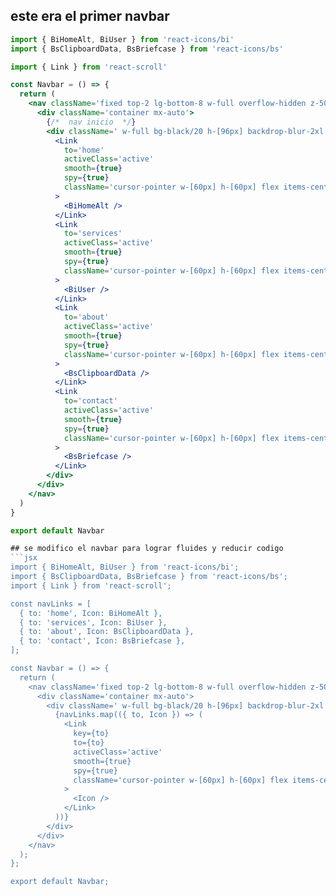 ## este era el primer navbar

````jsx
import { BiHomeAlt, BiUser } from 'react-icons/bi'
import { BsClipboardData, BsBriefcase } from 'react-icons/bs'

import { Link } from 'react-scroll'

const Navbar = () => {
  return (
    <nav className='fixed top-2 lg-bottom-8 w-full overflow-hidden z-50'>
      <div className='container mx-auto'>
        {/*  nav inicio  */}
        <div className=' w-full bg-black/20 h-[96px] backdrop-blur-2xl rounded-full max-w-[460px] mx-auto px-5 flex justify-between items-center text-2xl text-white/50'>
          <Link
            to='home'
            activeClass='active'
            smooth={true}
            spy={true}
            className='cursor-pointer w-[60px] h-[60px] flex items-center justify-center'
          >
            <BiHomeAlt />
          </Link>
          <Link
            to='services'
            activeClass='active'
            smooth={true}
            spy={true}
            className='cursor-pointer w-[60px] h-[60px] flex items-center justify-center'
          >
            <BiUser />
          </Link>
          <Link
            to='about'
            activeClass='active'
            smooth={true}
            spy={true}
            className='cursor-pointer w-[60px] h-[60px] flex items-center justify-center'
          >
            <BsClipboardData />
          </Link>
          <Link
            to='contact'
            activeClass='active'
            smooth={true}
            spy={true}
            className='cursor-pointer w-[60px] h-[60px] flex items-center justify-center'
          >
            <BsBriefcase />
          </Link>
        </div>
      </div>
    </nav>
  )
}

export default Navbar

## se modifico el navbar para lograr fluides y reducir codigo
```jsx
import { BiHomeAlt, BiUser } from 'react-icons/bi';
import { BsClipboardData, BsBriefcase } from 'react-icons/bs';
import { Link } from 'react-scroll';

const navLinks = [
  { to: 'home', Icon: BiHomeAlt },
  { to: 'services', Icon: BiUser },
  { to: 'about', Icon: BsClipboardData },
  { to: 'contact', Icon: BsBriefcase },
];

const Navbar = () => {
  return (
    <nav className='fixed top-2 lg-bottom-8 w-full overflow-hidden z-50'>
      <div className='container mx-auto'>
        <div className=' w-full bg-black/20 h-[96px] backdrop-blur-2xl rounded-full max-w-[460px] mx-auto px-5 flex justify-between items-center text-2xl text-white/50'>
          {navLinks.map(({ to, Icon }) => (
            <Link
              key={to}
              to={to}
              activeClass='active'
              smooth={true}
              spy={true}
              className='cursor-pointer w-[60px] h-[60px] flex items-center justify-center'
            >
              <Icon />
            </Link>
          ))}
        </div>
      </div>
    </nav>
  );
};

export default Navbar;
````
